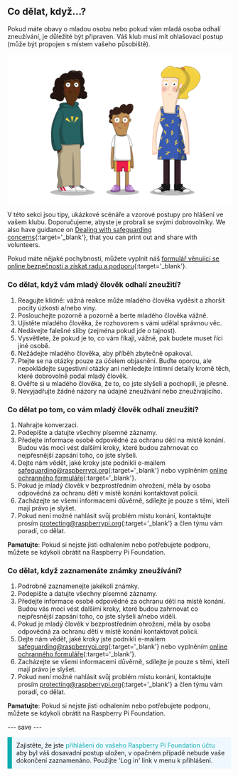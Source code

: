 ## Co dělat, když…?

Pokud máte obavy o mladou osobu nebo pokud vám mladá osoba odhalí zneužívání, je důležité být připraven. Váš klub musí mít ohlašovací postup (může být propojen s místem vašeho působiště).

![Tři mladí lidé stojí.](images/8-Diverse-Mix-2.png)

V této sekci jsou tipy, ukázkové scénáře a vzorové postupy pro hlášení ve vašem klubu. Doporučujeme, abyste je probrali se svými dobrovolníky. We also have guidance on [Dealing with safeguarding concerns](https://static.raspberrypi.org/files/safeguarding/Raspberry-Pi-Foundation-safeguarding-dealing-with-safeguarding-concerns.pdf){:target='_blank'}, that you can print out and share with volunteers.

Pokud máte nějaké pochybnosti, můžete vyplnit náš [formulář věnující se online bezpečnosti a získat radu a podporu](https://form.raspberrypi.org/f/safeguarding-concern-form){:target='_blank'}.

### Co dělat, když vám mladý člověk odhalí zneužití?

1. Reagujte klidně: vážná reakce může mladého člověka vyděsit a zhoršit pocity úzkosti a/nebo viny.
1. Poslouchejte pozorně a pozorně a berte mladého člověka vážně.
1. Ujistěte mladého člověka, že rozhovorem s vámi udělal správnou věc.
1. Nedávejte falešné sliby (zejména pokud jde o tajnost).
1. Vysvětlete, že pokud je to, co vám říkají, vážné, pak budete muset říci jiné osobě.
1. Nežádejte mladého člověka, aby příběh zbytečně opakoval.
1. Ptejte se na otázky pouze za účelem objasnění. Buďte oporou, ale nepokládejte sugestivní otázky ani nehledejte intimní detaily kromě těch, které dobrovolně podal mladý člověk.
1. Ověřte si u mladého člověka, že to, co jste slyšeli a pochopili, je přesné.
1. Nevyjadřujte žádné názory na údajné zneužívání nebo zneužívajícího.

### Co dělat po tom, co vám mladý člověk odhalí zneužití?

1. Nahrajte konverzaci.
1. Podepište a datujte všechny písemné záznamy.
1. Předejte informace osobě odpovědné za ochranu dětí na místě konání. Budou vás moci vést dalšími kroky, které budou zahrnovat co nejpřesnější zapsání toho, co jste slyšeli.
1. Dejte nám vědět, jaké kroky jste podnikli e-mailem [safeguarding@raspberrypi.org](mailto:safeguarding@raspberrypi.org){:target='_blank'} nebo vyplněním [online ochranného formuláře](https://form.raspberrypi.org/f/safeguarding-concern-form){:target='_blank'}.
1. Pokud je mladý člověk v bezprostředním ohrožení, měla by osoba odpovědná za ochranu dětí v místě konání kontaktovat policii.
1. Zacházejte se všemi informacemi důvěrně, sdílejte je pouze s těmi, kteří mají právo je slyšet.
1. Pokud není možné nahlásit svůj problém místu konání, kontaktujte prosím [protecting@raspberrypi.org](mailto:safeguarding@raspberrypi.org){:target='_blank'} a člen týmu vám poradí, co dělat.

**Pamatujte**: Pokud si nejste jisti odhalením nebo potřebujete podporu, můžete se kdykoli obrátit na Raspberry Pi Foundation.

### Co dělat, když zaznamenáte známky zneužívání?

1. Podrobně zaznamenejte jakékoli známky.
1. Podepište a datujte všechny písemné záznamy.
1. Předejte informace osobě odpovědné za ochranu dětí na místě konání. Budou vás moci vést dalšími kroky, které budou zahrnovat co nejpřesnější zapsání toho, co jste slyšeli a/nebo viděli.
1. Pokud je mladý člověk v bezprostředním ohrožení, měla by osoba odpovědná za ochranu dětí v místě konání kontaktovat policii.
1. Dejte nám vědět, jaké kroky jste podnikli e-mailem [safeguarding@raspberrypi.org](mailto:safeguarding@raspberrypi.org){:target='_blank'} nebo vyplněním [online ochranného formuláře](https://form.raspberrypi.org/f/safeguarding-concern-form){:target='_blank'}.
1. Zacházejte se všemi informacemi důvěrně, sdílejte je pouze s těmi, kteří mají právo je slyšet.
1. Pokud není možné nahlásit svůj problém místu konání, kontaktujte prosím [protecting@raspberrypi.org](mailto:safeguarding@raspberrypi.org){:target='_blank'} a člen týmu vám poradí, co dělat.

**Pamatujte**: Pokud si nejste jisti odhalením nebo potřebujete podporu, můžete se kdykoli obrátit na Raspberry Pi Foundation.

--- save ---

<p style="border-left: solid; border-width:10px; border-color: #0faeb0; background-color: aliceblue; padding: 10px;">
Zajistěte, že jste <span style="color: #0faeb0">přihlášeni do vašeho Raspberry Pi Foundation účtu</span> aby byl váš dosavadní postup uložen, v opačném případě nebude vaše dokončení zaznamenáno. Použijte 'Log in' link v menu k přihlášení.
</p>
